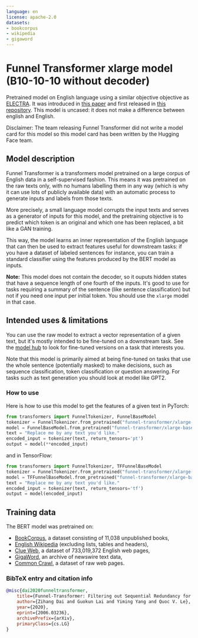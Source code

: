 ```yaml
---
language: en
license: apache-2.0
datasets:
- bookcorpus
- wikipedia
- gigaword
---
```


# Funnel Transformer xlarge model (B10-10-10 without decoder)

Pretrained model on English language using a similar objective objective as [ELECTRA](https://huggingface.co/transformers/model_doc/electra.html). It was introduced in
[this paper](https://arxiv.org/pdf/2006.03236.pdf) and first released in
[this repository](https://github.com/laiguokun/Funnel-Transformer). This model is uncased: it does not make a difference
between english and English.

Disclaimer: The team releasing Funnel Transformer did not write a model card for this model so this model card has been
written by the Hugging Face team.

## Model description

Funnel Transformer is a transformers model pretrained on a large corpus of English data in a self-supervised fashion. This means it
was pretrained on the raw texts only, with no humans labelling them in any way (which is why it can use lots of
publicly available data) with an automatic process to generate inputs and labels from those texts. 

More precisely, a small language model corrupts the input texts and serves as a generator of inputs for this model, and
the pretraining objective is to predict which token is an original and which one has been replaced, a bit like a GAN training.

This way, the model learns an inner representation of the English language that can then be used to extract features
useful for downstream tasks: if you have a dataset of labeled sentences for instance, you can train a standard
classifier using the features produced by the BERT model as inputs.

**Note:** This model does not contain the decoder, so it ouputs hidden states that have a sequence length of one fourth
of the inputs. It's good to use for tasks requiring a summary of the sentence (like sentence classification) but not if
you need one input per initial token. You should use the `xlarge` model in that case.

## Intended uses & limitations

You can use the raw model to extract a vector representation of a given text, but it's mostly intended to
be fine-tuned on a downstream task. See the [model hub](https://huggingface.co/models?filter=funnel-transformer) to look for
fine-tuned versions on a task that interests you.

Note that this model is primarily aimed at being fine-tuned on tasks that use the whole sentence (potentially masked)
to make decisions, such as sequence classification, token classification or question answering. For tasks such as text
generation you should look at model like GPT2.

### How to use


Here is how to use this model to get the features of a given text in PyTorch:

```python
from transformers import FunnelTokenizer, FunnelBaseModel
tokenizer = FunnelTokenizer.from_pretrained("funnel-transformer/xlarge-base")
model = FunnelBaseModel.from_pretrained("funnel-transformer/xlarge-base")
text = "Replace me by any text you'd like."
encoded_input = tokenizer(text, return_tensors='pt')
output = model(**encoded_input)
```

and in TensorFlow:

```python
from transformers import FunnelTokenizer, TFFunnelBaseModel
tokenizer = FunnelTokenizer.from_pretrained("funnel-transformer/xlarge-base")
model = TFFunnelBaseModel.from_pretrained("funnel-transformer/xlarge-base")
text = "Replace me by any text you'd like."
encoded_input = tokenizer(text, return_tensors='tf')
output = model(encoded_input)
```

## Training data

The BERT model was pretrained on:
- [BookCorpus](https://yknzhu.wixsite.com/mbweb), a dataset consisting of 11,038 unpublished books,
- [English Wikipedia](https://en.wikipedia.org/wiki/English_Wikipedia) (excluding lists, tables and headers),
- [Clue Web](https://lemurproject.org/clueweb12/), a dataset of 733,019,372 English web pages,
- [GigaWord](https://catalog.ldc.upenn.edu/LDC2011T07), an archive of newswire text data,
- [Common Crawl](https://commoncrawl.org/), a dataset of raw web pages.


### BibTeX entry and citation info

```bibtex
@misc{dai2020funneltransformer,
    title={Funnel-Transformer: Filtering out Sequential Redundancy for Efficient Language Processing},
    author={Zihang Dai and Guokun Lai and Yiming Yang and Quoc V. Le},
    year={2020},
    eprint={2006.03236},
    archivePrefix={arXiv},
    primaryClass={cs.LG}
}
```

